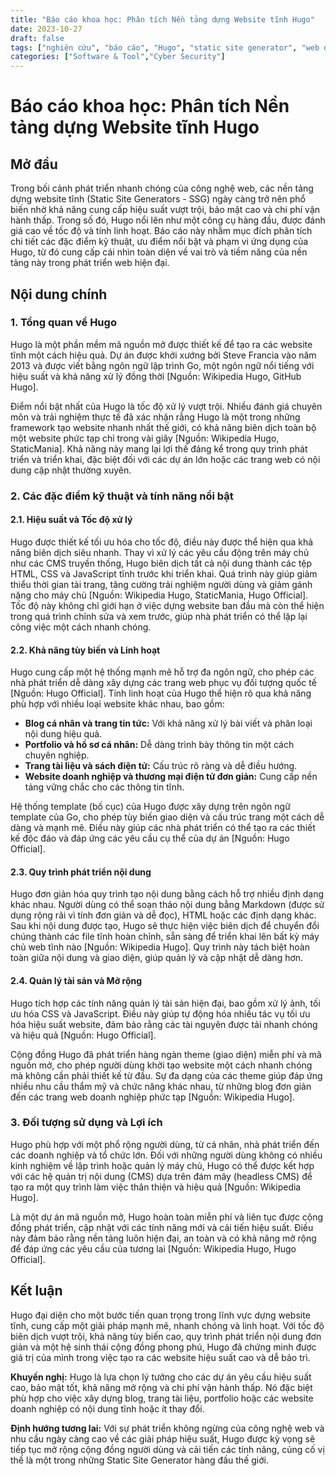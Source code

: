 ```yaml
---
title: "Báo cáo khoa học: Phân tích Nền tảng dựng Website tĩnh Hugo"
date: 2023-10-27
draft: false
tags: ["nghiên cứu", "báo cáo", "Hugo", "static site generator", "web development"]
categories: ["Software & Tool","Cyber Security"]
---
```


# Báo cáo khoa học: Phân tích Nền tảng dựng Website tĩnh Hugo

## Mở đầu

Trong bối cảnh phát triển nhanh chóng của công nghệ web, các nền tảng dựng website tĩnh (Static Site Generators - SSG) ngày càng trở nên phổ biến nhờ khả năng cung cấp hiệu suất vượt trội, bảo mật cao và chi phí vận hành thấp. Trong số đó, Hugo nổi lên như một công cụ hàng đầu, được đánh giá cao về tốc độ và tính linh hoạt. Báo cáo này nhằm mục đích phân tích chi tiết các đặc điểm kỹ thuật, ưu điểm nổi bật và phạm vi ứng dụng của Hugo, từ đó cung cấp cái nhìn toàn diện về vai trò và tiềm năng của nền tảng này trong phát triển web hiện đại.

## Nội dung chính

### 1. Tổng quan về Hugo

Hugo là một phần mềm mã nguồn mở được thiết kế để tạo ra các website tĩnh một cách hiệu quả. Dự án được khởi xướng bởi Steve Francia vào năm 2013 và được viết bằng ngôn ngữ lập trình Go, một ngôn ngữ nổi tiếng với hiệu suất và khả năng xử lý đồng thời [Nguồn: Wikipedia Hugo, GitHub Hugo].

Điểm nổi bật nhất của Hugo là tốc độ xử lý vượt trội. Nhiều đánh giá chuyên môn và trải nghiệm thực tế đã xác nhận rằng Hugo là một trong những framework tạo website nhanh nhất thế giới, có khả năng biên dịch toàn bộ một website phức tạp chỉ trong vài giây [Nguồn: Wikipedia Hugo, StaticMania]. Khả năng này mang lại lợi thế đáng kể trong quy trình phát triển và triển khai, đặc biệt đối với các dự án lớn hoặc các trang web có nội dung cập nhật thường xuyên.

### 2. Các đặc điểm kỹ thuật và tính năng nổi bật

#### 2.1. Hiệu suất và Tốc độ xử lý

Hugo được thiết kế tối ưu hóa cho tốc độ, điều này được thể hiện qua khả năng biên dịch siêu nhanh. Thay vì xử lý các yêu cầu động trên máy chủ như các CMS truyền thống, Hugo biên dịch tất cả nội dung thành các tệp HTML, CSS và JavaScript tĩnh trước khi triển khai. Quá trình này giúp giảm thiểu thời gian tải trang, tăng cường trải nghiệm người dùng và giảm gánh nặng cho máy chủ [Nguồn: Wikipedia Hugo, StaticMania, Hugo Official]. Tốc độ này không chỉ giới hạn ở việc dựng website ban đầu mà còn thể hiện trong quá trình chỉnh sửa và xem trước, giúp nhà phát triển có thể lặp lại công việc một cách nhanh chóng.

#### 2.2. Khả năng tùy biến và Linh hoạt

Hugo cung cấp một hệ thống mạnh mẽ hỗ trợ đa ngôn ngữ, cho phép các nhà phát triển dễ dàng xây dựng các trang web phục vụ đối tượng quốc tế [Nguồn: Hugo Official]. Tính linh hoạt của Hugo thể hiện rõ qua khả năng phù hợp với nhiều loại website khác nhau, bao gồm:
*   **Blog cá nhân và trang tin tức:** Với khả năng xử lý bài viết và phân loại nội dung hiệu quả.
*   **Portfolio và hồ sơ cá nhân:** Dễ dàng trình bày thông tin một cách chuyên nghiệp.
*   **Trang tài liệu và sách điện tử:** Cấu trúc rõ ràng và dễ điều hướng.
*   **Website doanh nghiệp và thương mại điện tử đơn giản:** Cung cấp nền tảng vững chắc cho các thông tin tĩnh.

Hệ thống template (bố cục) của Hugo được xây dựng trên ngôn ngữ template của Go, cho phép tùy biến giao diện và cấu trúc trang một cách dễ dàng và mạnh mẽ. Điều này giúp các nhà phát triển có thể tạo ra các thiết kế độc đáo và đáp ứng các yêu cầu cụ thể của dự án [Nguồn: Hugo Official].

#### 2.3. Quy trình phát triển nội dung

Hugo đơn giản hóa quy trình tạo nội dung bằng cách hỗ trợ nhiều định dạng khác nhau. Người dùng có thể soạn thảo nội dung bằng Markdown (được sử dụng rộng rãi vì tính đơn giản và dễ đọc), HTML hoặc các định dạng khác. Sau khi nội dung được tạo, Hugo sẽ thực hiện việc biên dịch để chuyển đổi chúng thành các file tĩnh hoàn chỉnh, sẵn sàng để triển khai lên bất kỳ máy chủ web tĩnh nào [Nguồn: Wikipedia Hugo]. Quy trình này tách biệt hoàn toàn giữa nội dung và giao diện, giúp quản lý và cập nhật dễ dàng hơn.

#### 2.4. Quản lý tài sản và Mở rộng

Hugo tích hợp các tính năng quản lý tài sản hiện đại, bao gồm xử lý ảnh, tối ưu hóa CSS và JavaScript. Điều này giúp tự động hóa nhiều tác vụ tối ưu hóa hiệu suất website, đảm bảo rằng các tài nguyên được tải nhanh chóng và hiệu quả [Nguồn: Hugo Official].

Cộng đồng Hugo đã phát triển hàng ngàn theme (giao diện) miễn phí và mã nguồn mở, cho phép người dùng khởi tạo website một cách nhanh chóng mà không cần phải thiết kế từ đầu. Sự đa dạng của các theme giúp đáp ứng nhiều nhu cầu thẩm mỹ và chức năng khác nhau, từ những blog đơn giản đến các trang web doanh nghiệp phức tạp [Nguồn: Wikipedia Hugo].

### 3. Đối tượng sử dụng và Lợi ích

Hugo phù hợp với một phổ rộng người dùng, từ cá nhân, nhà phát triển đến các doanh nghiệp và tổ chức lớn. Đối với những người dùng không có nhiều kinh nghiệm về lập trình hoặc quản lý máy chủ, Hugo có thể được kết hợp với các hệ quản trị nội dung (CMS) dựa trên đám mây (headless CMS) để tạo ra một quy trình làm việc thân thiện và hiệu quả [Nguồn: Wikipedia Hugo].

Là một dự án mã nguồn mở, Hugo hoàn toàn miễn phí và liên tục được cộng đồng phát triển, cập nhật với các tính năng mới và cải tiến hiệu suất. Điều này đảm bảo rằng nền tảng luôn hiện đại, an toàn và có khả năng mở rộng để đáp ứng các yêu cầu của tương lai [Nguồn: Wikipedia Hugo, Hugo Official].

## Kết luận

Hugo đại diện cho một bước tiến quan trọng trong lĩnh vực dựng website tĩnh, cung cấp một giải pháp mạnh mẽ, nhanh chóng và linh hoạt. Với tốc độ biên dịch vượt trội, khả năng tùy biến cao, quy trình phát triển nội dung đơn giản và một hệ sinh thái cộng đồng phong phú, Hugo đã chứng minh được giá trị của mình trong việc tạo ra các website hiệu suất cao và dễ bảo trì.

**Khuyến nghị:** Hugo là lựa chọn lý tưởng cho các dự án yêu cầu hiệu suất cao, bảo mật tốt, khả năng mở rộng và chi phí vận hành thấp. Nó đặc biệt phù hợp cho việc xây dựng blog, trang tài liệu, portfolio hoặc các website doanh nghiệp có nội dung tĩnh hoặc ít thay đổi.

**Định hướng tương lai:** Với sự phát triển không ngừng của công nghệ web và nhu cầu ngày càng cao về các giải pháp hiệu suất, Hugo được kỳ vọng sẽ tiếp tục mở rộng cộng đồng người dùng và cải tiến các tính năng, củng cố vị thế là một trong những Static Site Generator hàng đầu thế giới.